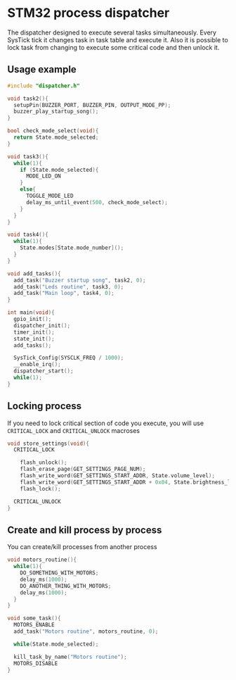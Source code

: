 # STM32 process dispatcher

The dispatcher designed to execute several tasks simultaneously. Every SysTick tick it changes task in task table and execute it. Also it is possible to lock task from changing to execute some critical code and then unlock it.

## Usage example

```C
#include "dispatcher.h"

void task2(){
  setupPin(BUZZER_PORT, BUZZER_PIN, OUTPUT_MODE_PP);
  buzzer_play_startup_song();
}

bool check_mode_select(void){
  return State.mode_selected;
}

void task3(){
  while(1){
    if (State.mode_selected){
      MODE_LED_ON
    }
    else{
      TOGGLE_MODE_LED
      delay_ms_until_event(500, check_mode_select);
    }
  }
}

void task4(){
  while(1){
    State.modes[State.mode_number]();
  }
}

void add_tasks(){
  add_task("Buzzer startup song", task2, 0);
  add_task("Leds routine", task3, 0);
  add_task("Main loop", task4, 0);
}

int main(void){
  gpio_init();
  dispatcher_init();
  timer_init();
  state_init();
  add_tasks();

  SysTick_Config(SYSCLK_FREQ / 1000);
  __enable_irq();
  dispatcher_start();
  while(1);
}
```

## Locking process

If you need to lock critical section of code you execute, you will use `CRITICAL_LOCK` and `CRITICAL_UNLOCK` macroses

```C
void store_settings(void){
  CRITICAL_LOCK

    flash_unlock();
    flash_erase_page(GET_SETTINGS_PAGE_NUM);
    flash_write_word(GET_SETTINGS_START_ADDR, State.volume_level);
    flash_write_word(GET_SETTINGS_START_ADDR + 0x04, State.brightness_level);
    flash_lock();

  CRITICAL_UNLOCK
}
```

## Create and kill process by process

You can create/kill processes from another process

```C
void motors_routine(){
  while(1){
    DO_SOMETHING_WITH_MOTORS;
    delay_ms(1000);
    DO_ANOTHER_THING_WITH_MOTORS;
    delay_ms(1000);
  }
}

void some_task(){
  MOTORS_ENABLE
  add_task("Motors routine", motors_routine, 0);

  while(State.mode_selected);

  kill_task_by_name("Motors routine");
  MOTORS_DISABLE
}
```
